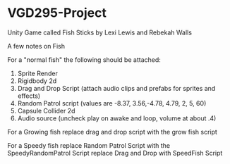 # VGD295-Project
Unity Game called Fish Sticks by Lexi Lewis and Rebekah Walls

A few notes on Fish

For a "normal fish" the following should be attached:
1. Sprite Render
2. Rigidbody 2d
3. Drag and Drop Script (attach audio clips and prefabs for sprites and effects)
4. Random Patrol script (values are -8.37, 3.56,-4.78, 4.79, 2, 5, 60)
5. Capsule Collider 2d
6. Audio source (uncheck play on awake and loop, volume at about .4)

For a Growing fish
replace drag and drop script with the grow fish script

For a Speedy fish
replace Random Patrol Script with the SpeedyRandomPatrol Script
replace Drag and Drop with SpeedFish Script